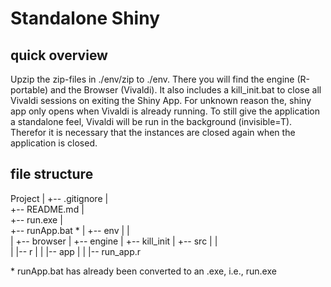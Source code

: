 # Standalone Shiny

## quick overview
Upzip the zip-files in ./env/zip to ./env. There you will find the engine (R-portable) and the Browser (Vivaldi). It also includes a kill_init.bat to close all Vivaldi sessions on exiting the Shiny App. For unknown reason the, shiny app only opens when Vivaldi is already running. To still give the application a standalone feel, Vivaldi will be run in the background (invisible=T). Therefor it is necessary that the instances are closed again when the application is closed.

## file structure

Project
 |
 +-- .gitignore
 |    
 +-- README.md
 |    
 +-- run.exe
 |    
 +-- runApp.bat  *
 |
 +-- env
 |  |  
 |  +-- browser
 |  +-- engine
 |  +-- kill_init
 |
 +-- src
 |  |  
 |  |-- r
 |  |  |-- app
 |  |  |-- run_app.r
 


\* runApp.bat has already been converted to an .exe, i.e., run.exe
